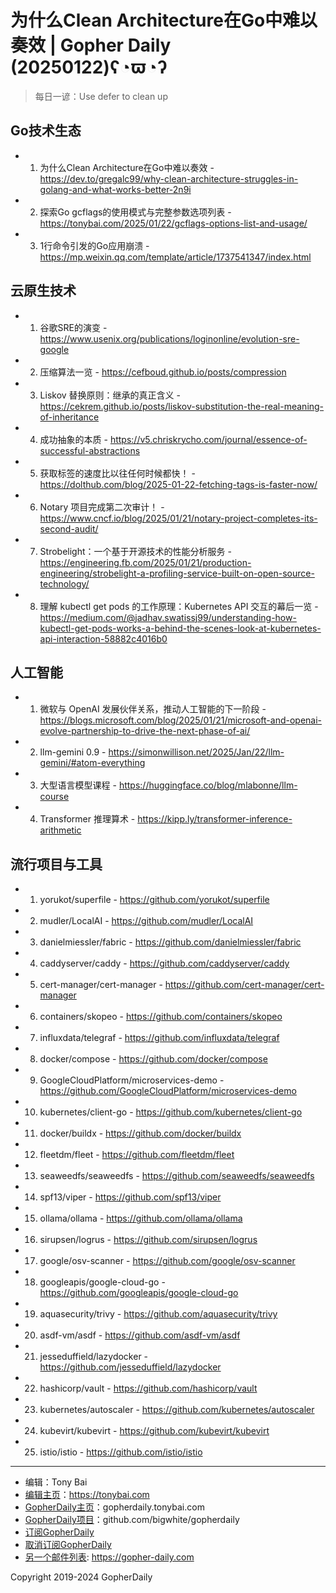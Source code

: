 # 为什么Clean Architecture在Go中难以奏效 | Gopher Daily (20250122)ʕ◔ϖ◔ʔ

>每日一谚：Use defer to clean up

## Go技术生态


- 1. 为什么Clean Architecture在Go中难以奏效 - https://dev.to/gregalc99/why-clean-architecture-struggles-in-golang-and-what-works-better-2n9i

- 2. 探索Go gcflags的使用模式与完整参数选项列表 - https://tonybai.com/2025/01/22/gcflags-options-list-and-usage/

- 3. 1行命令引发的Go应用崩溃 - https://mp.weixin.qq.com/template/article/1737541347/index.html


## 云原生技术


- 1. 谷歌SRE的演变 - https://www.usenix.org/publications/loginonline/evolution-sre-google

- 2. 压缩算法一览 - https://cefboud.github.io/posts/compression

- 3. Liskov 替换原则：继承的真正含义 - https://cekrem.github.io/posts/liskov-substitution-the-real-meaning-of-inheritance

- 4. 成功抽象的本质 - https://v5.chriskrycho.com/journal/essence-of-successful-abstractions

- 5. 获取标签的速度比以往任何时候都快！ - https://dolthub.com/blog/2025-01-22-fetching-tags-is-faster-now/

- 6. Notary 项目完成第二次审计！ - https://www.cncf.io/blog/2025/01/21/notary-project-completes-its-second-audit/

- 7. Strobelight：一个基于开源技术的性能分析服务 - https://engineering.fb.com/2025/01/21/production-engineering/strobelight-a-profiling-service-built-on-open-source-technology/

- 8. 理解 kubectl get pods 的工作原理：Kubernetes API 交互的幕后一览 - https://medium.com/@jadhav.swatissj99/understanding-how-kubectl-get-pods-works-a-behind-the-scenes-look-at-kubernetes-api-interaction-58882c4016b0


## 人工智能


- 1. 微软与 OpenAI 发展伙伴关系，推动人工智能的下一阶段 - https://blogs.microsoft.com/blog/2025/01/21/microsoft-and-openai-evolve-partnership-to-drive-the-next-phase-of-ai/

- 2. llm-gemini 0.9 - https://simonwillison.net/2025/Jan/22/llm-gemini/#atom-everything

- 3. 大型语言模型课程 - https://huggingface.co/blog/mlabonne/llm-course

- 4. Transformer 推理算术 - https://kipp.ly/transformer-inference-arithmetic


## 流行项目与工具


- 1. yorukot/superfile - https://github.com/yorukot/superfile

- 2. mudler/LocalAI - https://github.com/mudler/LocalAI

- 3. danielmiessler/fabric - https://github.com/danielmiessler/fabric

- 4. caddyserver/caddy - https://github.com/caddyserver/caddy

- 5. cert-manager/cert-manager - https://github.com/cert-manager/cert-manager

- 6. containers/skopeo - https://github.com/containers/skopeo

- 7. influxdata/telegraf - https://github.com/influxdata/telegraf

- 8. docker/compose - https://github.com/docker/compose

- 9. GoogleCloudPlatform/microservices-demo - https://github.com/GoogleCloudPlatform/microservices-demo

- 10. kubernetes/client-go - https://github.com/kubernetes/client-go

- 11. docker/buildx - https://github.com/docker/buildx

- 12. fleetdm/fleet - https://github.com/fleetdm/fleet

- 13. seaweedfs/seaweedfs - https://github.com/seaweedfs/seaweedfs

- 14. spf13/viper - https://github.com/spf13/viper

- 15. ollama/ollama - https://github.com/ollama/ollama

- 16. sirupsen/logrus - https://github.com/sirupsen/logrus

- 17. google/osv-scanner - https://github.com/google/osv-scanner

- 18. googleapis/google-cloud-go - https://github.com/googleapis/google-cloud-go

- 19. aquasecurity/trivy - https://github.com/aquasecurity/trivy

- 20. asdf-vm/asdf - https://github.com/asdf-vm/asdf

- 21. jesseduffield/lazydocker - https://github.com/jesseduffield/lazydocker

- 22. hashicorp/vault - https://github.com/hashicorp/vault

- 23. kubernetes/autoscaler - https://github.com/kubernetes/autoscaler

- 24. kubevirt/kubevirt - https://github.com/kubevirt/kubevirt

- 25. istio/istio - https://github.com/istio/istio


----

- 编辑：Tony Bai
- [编辑主页](https://tonybai.com)：https://tonybai.com
- [GopherDaily主页](https://gopherdaily.tonybai.com)：gopherdaily.tonybai.com
- [GopherDaily项目](https://github.com/bigwhite/gopherdaily)：github.com/bigwhite/gopherdaily
- [订阅GopherDaily](https://gopherdaily.tonybai.com/subscribe)
- [取消订阅GopherDaily](https://gopherdaily.tonybai.com/unsubscribe)
- [另一个邮件列表](https://gopher-daily.com): https://gopher-daily.com

Copyright 2019-2024 GopherDaily
